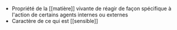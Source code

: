 - Propriété de la [[matière]] vivante de réagir de façon spécifique à l'action de certains agents internes ou externes
- Caractère de ce qui est [[sensible]]